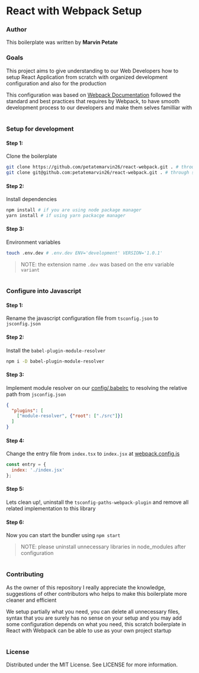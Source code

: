 # React with Webpack Setup

### Author

This boilerplate was written by **Marvin Petate**

### Goals

This project aims to give understanding to our Web Developers how to setup
React Application from scratch with organized development configuration and
also for the production

This configuration was based on [Webpack Documentation](https://webpack.js.org/guide) followed the standard and best practices that requires by Webpack, to have smooth
development process to our developers and make them selves familliar with

#

### Setup for development

#### Step 1:

Clone the boilerplate

```bash
git clone https://github.com/petatemarvin26/react-webpack.git . # through https
git clone git@github.com:petatemarvin26/react-webpack.git . # through ssh
```

#### Step 2:

Install dependencies

```bash
npm install # if you are using node package manager
yarn install # if using yarn packacge manager
```

#### Step 3:

Environment variables

```bash
touch .env.dev # .env.dev ENV='development' VERSION='1.0.1'
```

> NOTE: the extension name `.dev` was based on the env variable `variant`

#

### Configure into Javascript

#### Step 1:

Rename the javascript configuration file from `tsconfig.json` to `jsconfig.json`

#### Step 2:

Install the `babel-plugin-module-resolver`

```bash
npm i -D babel-plugin-module-resolver
```

#### Step 3:

Implement module resolver on our [config/.babelrc][babelrc] to resolving the relative path from `jsconfig.json`

```json
{
  "plugins": [
    ["module-resolver", {"root": ["./src"]}]
  ]
}
```

#### Step 4:

Change the entry file from `index.tsx` to `index.jsx` at [webpack.config.js][webpack-config]

```Javascript
const entry = {
  index: './index.jsx'
};
```

#### Step 5:

Lets clean up!, uninstall the `tsconfig-paths-webpack-plugin` and remove all related implementation to this library

#### Step 6:

Now you can start the bundler using `npm start`

> NOTE: please uninstall unnecessary libraries in node_modules after configuration

#

### Contributing

As the owner of this repository I really appreciate the knowledge, suggestions of other contributors who helps to make this boilerplate more cleaner and efficient

We setup partially what you need, you can delete all unnecessary files, syntax that you are surely has no sense on your setup and you may add some configuration depends on what you need, this scratch boilerplate in React with Webpack can be able to use as your own project startup

#

### License

Distributed under the MIT License. See LICENSE for more information.

[webpack-config]: /config/webpack/webpack.config.js
[babelrc]: /config/.babelrc
